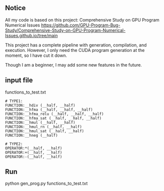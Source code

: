 ## Notice
All my code is based on this project:
Comprehensive Study on GPU Program Numerical Issues
https://github.com/GPU-Program-Bug-Study/Comprehensive-Study-on-GPU-Program-Numerical-Issues.github.io/tree/main

This project has a complete pipeline with generation, compilation, and execution. However, I only need the CUDA program generation at the moment, so I have cut it down.

Though I am a beginner, I may add some new features in the future.

## input file
functions_to_test.txt
```commandline
# TYPE1:
FUNCTION:__hdiv (__half, __half)
FUNCTION:__hfma (__half, __half, __half)
FUNCTION:__hfma_relu (__half, __half, __half)
FUNCTION:__hfma_sat (__half, __half, __half)
FUNCTION:__hmul (__half, __half)
FUNCTION:__hmul_rn (__half, __half)
FUNCTION:__hmul_sat (__half, __half)
FUNCTION:__hneg (__half)

# TYPE2:
OPERATOR:*(__half, __half)
OPERATOR:+(__half, __half)
OPERATOR:-(__half, __half)
```

## Run
python gen_prog.py functions_to_test.txt
